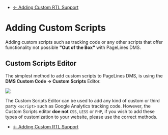<div class="row-fluid">
	<div class="span12">
		<ul class="pager">
			<li class="pull-left"><a href="http://docs.pagelines.com/customize/adding-custom-rtl-support">&larr; Adding Custom RTL Support</a></li>
  		</ul>
	</div>
</div>

# Adding Custom Scripts #

Adding custom scripts such as tracking code or any other scripts that offer functionality not possible **"Out of the Box"** with PageLines DMS.

## Custom Scripts Editor ##

The simplest method to add custom scripts to PageLines DMS, is using the **DMS Custom Code  &rarr;  Custom Scripts** Editor.

![](https://raw.github.com/pagelines/Docs/master/gh-pages-template/public/img/custom-script-editor.jpg)

The Custom Scripts Editor can be used to add any kind of custom or third party `<script>` such as Google Analytics tracking code. However, the Custom Scripts editor **doe not** `CSS`, `LESS` or `PHP`, if you wish to add these types of customization to your website, please use the correct methods.

<div class="row-fluid">
	<div class="span12">
		<ul class="pager">
			<li class="pull-left"><a href="http://docs.pagelines.com/customize/adding-custom-rtl-support">&larr; Adding Custom RTL Support</a></li>
  		</ul>
	</div>
</div>